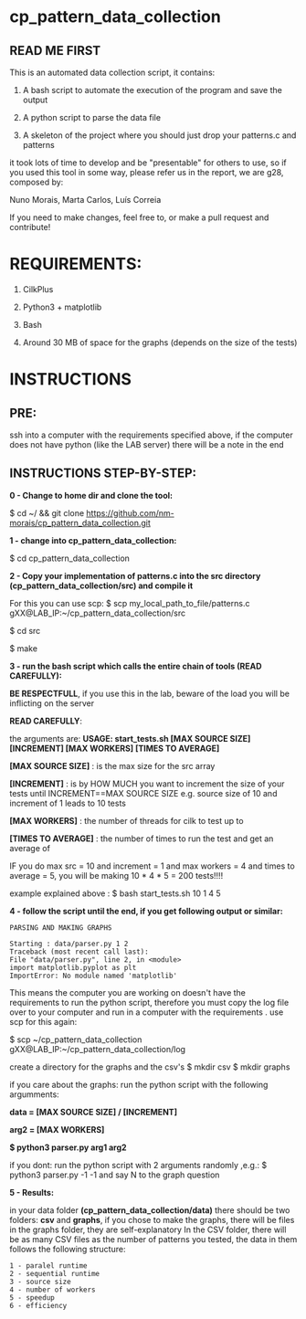 # cp_pattern_data_collection

## READ ME FIRST

This is an automated data collection script, it contains:

1. A bash script to automate the execution of the program and save the output

1. A python script to parse the data file

1. A skeleton of the project where you should just drop your patterns.c and patterns

it took lots of time to develop and be "presentable" for others to use, so if you used this tool in some way, please refer us in the report, we are g28, composed by:

Nuno Morais, Marta Carlos, Luís Correia

If you need to make changes, feel free to, or make a pull request and contribute!


# REQUIREMENTS: 

1. CilkPlus

1. Python3 + matplotlib

1. Bash

1. Around 30 MB of space for the graphs (depends on the size of the tests)

# INSTRUCTIONS

## PRE: 

ssh into a computer with the requirements specified above, 
if the computer does not have python (like the LAB server)
there will be a note in the end

## INSTRUCTIONS STEP-BY-STEP: 

**0 - Change to home dir and clone the tool:**

  $ cd ~/ && git clone https://github.com/nm-morais/cp_pattern_data_collection.git

**1 - change into cp_pattern_data_collection:**

  $ cd cp_pattern_data_collection
  
**2 - Copy your implementation of patterns.c into the src directory (cp_pattern_data_collection/src) and compile it**

  For this you can use scp:
  $ scp  my_local_path_to_file/patterns.c  gXX@LAB_IP:~/cp_pattern_data_collection/src
  
  $ cd src
  
  $ make
  
  
**3 - run the bash script  which calls the entire chain of tools (READ CAREFULLY):**

  **BE RESPECTFULL**, if you use this in the lab, beware of the load you will be inflicting on the server
  
  **READ CAREFULLY**:
  
  the arguments are:
  **USAGE: start_tests.sh [MAX SOURCE SIZE] [INCREMENT] [MAX WORKERS] [TIMES TO AVERAGE]**

  **[MAX SOURCE SIZE]** : is the max size for the src array

  **[INCREMENT]** :  is by HOW MUCH you want to increment the size of your tests until INCREMENT==MAX SOURCE SIZE
    e.g. source size of 10 and increment of 1 leads to 10 tests

  **[MAX WORKERS]** : the number of threads for cilk to test up to

  **[TIMES TO AVERAGE]** : the number of times to run the test and get an average of
    
   IF you do max src = 10 and increment = 1 and max workers = 4 and times to average = 5, you will be making 10 * 4 * 5 = 200 tests!!!!
  
  example explained above : $ bash start_tests.sh 10 1 4 5
 
**4 - follow the script until the end, if you get following output or similar:**
 
    PARSING AND MAKING GRAPHS

    Starting : data/parser.py 1 2
    Traceback (most recent call last):
    File "data/parser.py", line 2, in <module>
    import matplotlib.pyplot as plt
    ImportError: No module named 'matplotlib'
    
  This means the computer you are working on doesn't have the requirements to run the python script, therefore you must copy the log file over to your computer and run in a computer with the requirements . use scp for this again:

  $ scp \~/cp_pattern_data_collection gXX@LAB_IP:~/cp_pattern_data_collection/log

  create a directory for the graphs and the csv's 
  $ mkdir csv
  $ mkdir graphs
  
  if you care about the graphs: run the python script with the following argumments: 
  
  **data = [MAX SOURCE SIZE] / [INCREMENT]**
  
  **arg2 = [MAX WORKERS]**
  
  **$ python3 parser.py arg1 arg2**

  if you dont: run the python script with 2 arguments randomly ,e.g.:
    $ python3 parser.py -1 -1 
    and say N to the graph question

**5 - Results:**

  in your data folder **(cp_pattern_data_collection/data)** there should be two folders: **csv** and **graphs**,
  if you chose to make the graphs, there will be files in the graphs folder, they are self-explanatory
  In the CSV folder, there will be as many CSV files as the number of patterns you tested, the data in them follows the following structure:
  
    1 - paralel runtime
    2 - sequential runtime
    3 - source size
    4 - number of workers
    5 - speedup
    6 - efficiency
  
  
  

